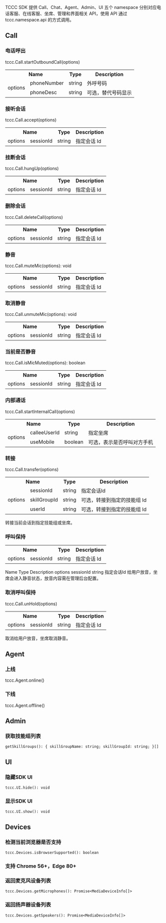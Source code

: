[](id:sdkAPI)
TCCC SDK 提供 Call、Chat、Agent、Admin、UI 五个 namespace 分别对应电话客服、在线客服、坐席、管理和界面相关 API，使用 API 通过 tccc.namespace.api 的方式调用。
## Call
### 电话呼出
tccc.Call.startOutboundCall(options)
<table>
   <tr>
      <th width="0px" style="text-align:center" colspan="2">Name</td>
      <th width="0px" style="text-align:center">Type</td>
      <th width="0px"  style="text-align:center">Description</td>
   </tr>
   <tr>
      <td style="text-align:center" rowspan='2'>options</td>
      <td>phoneNumber</td>
      <td>string</td>
      <td>外呼号码</td>
   </tr>
   <tr>
      <td>phoneDesc</td>
      <td>string</td>
      <td>可选，替代号码显示</td>
   </tr>
</table>

### 接听会话
tccc.Call.accept(options)
<table>
   <tr>
      <th width="0px" style="text-align:center" colspan="2">Name</td>
      <th width="0px" style="text-align:center">Type</td>
      <th width="0px"  style="text-align:center">Description</td>
   </tr>
   <tr>
      <td style="text-align:center" >options</td>
      <td>sessionId</td>
      <td>string</td>
      <td>指定会话 Id</td>
   </tr>
</table>

### 挂断会话
tccc.Call.hungUp(options)
<table>
   <tr>
      <th width="0px" style="text-align:center" colspan="2">Name</td>
      <th width="0px" style="text-align:center">Type</td>
      <th width="0px"  style="text-align:center">Description</td>
   </tr>
   <tr>
      <td style="text-align:center" >options</td>
      <td>sessionId</td>
      <td>string</td>
      <td>指定会话 Id</td>
   </tr>
</table>

### 删除会话
tccc.Call.deleteCall(options)
<table>
   <tr>
      <th width="0px" style="text-align:center" colspan="2">Name</td>
      <th width="0px" style="text-align:center">Type</td>
      <th width="0px"  style="text-align:center">Description</td>
   </tr>
   <tr>
      <td style="text-align:center" >options</td>
      <td>sessionId</td>
      <td>string</td>
      <td>指定会话 Id</td>
   </tr>
</table>

### 静音
tccc.Call.muteMic(options): void
<table>
   <tr>
      <th width="0px" style="text-align:center" colspan="2">Name</td>
      <th width="0px" style="text-align:center">Type</td>
      <th width="0px"  style="text-align:center">Description</td>
   </tr>
   <tr>
      <td style="text-align:center" >options</td>
      <td>sessionId</td>
      <td>string</td>
      <td>指定会话 Id</td>
   </tr>
</table>

### 取消静音
tccc.Call.unmuteMic(options): void
<table>
   <tr>
      <th width="0px" style="text-align:center" colspan="2">Name</td>
      <th width="0px" style="text-align:center">Type</td>
      <th width="0px"  style="text-align:center">Description</td>
   </tr>
   <tr>
      <td style="text-align:center" >options</td>
      <td>sessionId</td>
      <td>string</td>
      <td>指定会话 Id</td>
   </tr>
</table>

### 当前是否静音
tccc.Call.isMicMuted(options): boolean
<table>
   <tr>
      <th width="0px" style="text-align:center" colspan="2">Name</td>
      <th width="0px" style="text-align:center">Type</td>
      <th width="0px"  style="text-align:center">Description</td>
   </tr>
   <tr>
      <td style="text-align:center" >options</td>
      <td>sessionId</td>
      <td>string</td>
      <td>指定会话 Id</td>
   </tr>
</table>

### 内部通话
tccc.Call.startInternalCall(options)
<table>
   <tr>
      <th width="0px" style="text-align:center" colspan="2">Name</td>
      <th width="0px" style="text-align:center">Type</td>
      <th width="0px"  style="text-align:center">Description</td>
   </tr>
   <tr>
      <td style="text-align:center" rowspan='2'>options</td>
      <td>calleeUserId</td>
      <td>string</td>
      <td>指定坐席</td>
   </tr>
   <tr>
      <td>useMobile</td>
      <td>boolean</td>
      <td>可选，表示是否呼叫对方手机</td>
   </tr>
</table>

### 转接
tccc.Call.transfer(options)
<table>
   <tr>
      <th width="0px" style="text-align:center" colspan="2">Name</td>
      <th width="0px" style="text-align:center">Type</td>
      <th width="0px"  style="text-align:center">Description</td>
   </tr>
   <tr>
      <td style="text-align:center" rowspan='3'>options</td>
      <td>sessionId</td>
      <td>string</td>
      <td>指定会话Id</td>
   </tr>
   <tr>
      <td>skillGroupId</td>
      <td>string</td>
      <td>可选，转接到指定的技能组 Id</td>
   </tr>
   <tr>
      <td>userId</td>
      <td>string</td>
      <td>可选，转接到指定的技能组 Id</td>
   </tr>
</table>
转接当前会话到指定技能组或坐席。

### 呼叫保持
<table>
   <tr>
      <th width="0px" style="text-align:center" colspan="2">Name</td>
      <th width="0px" style="text-align:center">Type</td>
      <th width="0px"  style="text-align:center">Description</td>
   </tr>
   <tr>
      <td style="text-align:center" >options</td>
      <td>sessionId</td>
      <td>string</td>
      <td>指定会话 Id</td>
   </tr>
</table>
Name		Type	Description
options	sessionId	string	指定会话Id
给用户放音，坐席会进入静音状态，放音内容需在管理后台配置。

### 取消呼叫保持
tccc.Call.unHold(options)
<table>
   <tr>
      <th width="0px" style="text-align:center" colspan="2">Name</td>
      <th width="0px" style="text-align:center">Type</td>
      <th width="0px"  style="text-align:center">Description</td>
   </tr>
   <tr>
      <td style="text-align:center" >options</td>
      <td>sessionId</td>
      <td>string</td>
      <td>指定会话 Id</td>
   </tr>
</table>
取消给用户放音，坐席取消静音。

## Agent
### 上线
tccc.Agent.online()
### 下线
tccc.Agent.offline()

## Admin
### 获取技能组列表
`getSkillGroups(): { skillGroupName: string; skillGroupId: string; }[]`

## UI
### 隐藏SDK UI
`tccc.UI.hide(): void`
### 显示SDK UI
`tccc.UI.show(): void`

## Devices
### 检测当前浏览器是否支持
`tccc.Devices.isBrowserSupported(): boolean`
### 支持 Chrome 56+，Edge 80+
### 返回麦克风设备列表
`tccc.Devices.getMicrophones(): Promise<MediaDeviceInfo[]>`
### 返回扬声器设备列表
`tccc.Devices.getSpeakers(): Promise<MediaDeviceInfo[]>`
